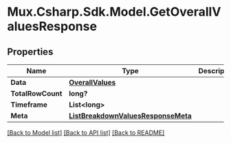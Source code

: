 # Mux.Csharp.Sdk.Model.GetOverallValuesResponse

## Properties

Name | Type | Description | Notes
------------ | ------------- | ------------- | -------------
**Data** | [**OverallValues**](OverallValues.md) |  | [optional] 
**TotalRowCount** | **long?** |  | [optional] 
**Timeframe** | **List&lt;long&gt;** |  | [optional] 
**Meta** | [**ListBreakdownValuesResponseMeta**](ListBreakdownValuesResponseMeta.md) |  | [optional] 

[[Back to Model list]](../README.md#documentation-for-models) [[Back to API list]](../README.md#documentation-for-api-endpoints) [[Back to README]](../README.md)

